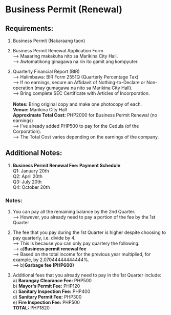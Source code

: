 # Business Permit (Renewal)
## Requirements:
1) Business Permit (Nakaraang taon)<br/>

2) Business Permit Renewal Application Form<br/>
--> Maaaring makakuha nito sa Marikina City Hall.<br/>
--> Awtomatikong ginagawa na rin ito gamit ang kompyuter.<br/>

3) Quarterly Financial Report (BIR)<br/>
--> Halimbawa: BIR Form 2551Q (Quarterly Percentage Tax)<br/>
--> If no earnings, secure an Affidavit of Nothing-to-Declare or Non-operation (may gumagawa na nito sa Marikina City Hall).<br/>
--> Bring complete SEC Certificate with Articles of Incorporation.<br/><br/>
<b>Notes:</b> Bring original copy and make one photocopy of each.<br/>
<b>Venue:</b> Marikina City Hall<br/>
<b>Approximate Total Cost:</b> PHP2000 for Business Permit Renewal (no earnings)<br/>
--> I've already added PHP500 to pay for the Cedula (of the Corporation).<br/>
--> The Total Cost varies depending on the earnings of the company.<br/>

## Additional Notes:
1) <b>Business Permit Renewal Fee: Payment Schedule</b><br/>
Q1: January 20th<br/>
Q2: April 20th<br/>
Q3: July 20th<br/>
Q4: October 20th<br/>

### Notes:
1) You can pay all the remaining balance by the 2nd Quarter.<br/>
--> However, you already need to pay a portion of the fee by the 1st Quarter<br/>

2) The fee that you pay during the 1st Quarter is higher despite choosing to pay quarterly, i.e. divide by 4.<br/>
--> This is because you can only pay quartery the following:<br/>
--> a)<b>Business permit renewal fee</b><br/>
--> Based on the total income for the previous year multiplied, for example, by 2.07044444444444%.<br/>
--> b)<b>Garbage fee (PHP600)</b><br/>

3) Additional fees that you already need to pay in the 1st Quarter include:<br/>
a) <b>Barangay Clearance Fee:</b> PHP500<br/>
b) <b>Mayor's Permit Fee:</b> PHP120<br/>
c) <b>Sanitary Inspection Fee:</b> PHP400<br/>
d) <b>Sanitary Permit Fee:</b> PHP300<br/>
e) <b>Fire Inspection Fee:</b> PHP500<br/>
<b>TOTAL:</b> PHP1820
